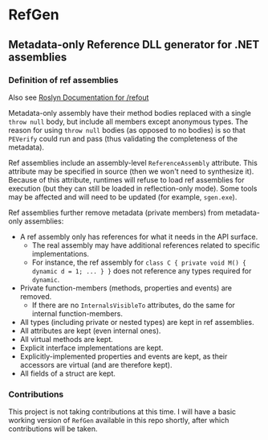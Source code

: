 # RefGen
## Metadata-only Reference DLL generator for .NET assemblies

### Definition of ref assemblies 

Also see [Roslyn Documentation for /refout](https://github.com/dotnet/roslyn/blob/master/docs/features/refout.md]C:\Users\vatsan\Source\Repos\RefGen\README.md)

Metadata-only assembly have their method bodies replaced with a single `throw null` body, but include all members except anonymous types. The reason for using `throw null` bodies (as opposed to no bodies) is so that `PEVerify` could run and pass (thus validating the completeness of the metadata).

Ref assemblies include an assembly-level `ReferenceAssembly` attribute. This attribute may be specified in source (then we won't need to synthesize it). Because of this attribute, runtimes will refuse to load ref assemblies for execution (but they can still be loaded in reflection-only mode). Some tools may be affected and will need to be updated (for example, `sgen.exe`).

Ref assemblies further remove metadata (private members) from metadata-only assemblies:
 - A ref assembly only has references for what it needs in the API surface. 
   - The real assembly may have additional references related to specific implementations.
   - For instance, the ref assembly for `class C { private void M() { dynamic d = 1; ... } }` does not reference any types required for `dynamic`.
 - Private function-members (methods, properties and events) are removed. 
   - If there are no `InternalsVisibleTo` attributes, do the same for internal function-members.
 - All types (including private or nested types) are kept in ref assemblies. 
 - All attributes are kept (even internal ones).
 - All virtual methods are kept. 
 - Explicit interface implementations are kept. 
 - Explicitly-implemented properties and events are kept, as their accessors are virtual (and are therefore kept).
 - All fields of a struct are kept.

 ### Contributions

 This project is not taking contributions at this time. I will have a basic working version of `RefGen` available in this repo shortly, after which contributions will be taken. 
